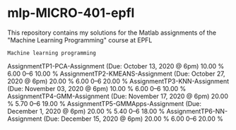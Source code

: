 # mlp-MICRO-401-epfl
This repository contains my solutions for the Matlab assignments of the "Machine Learning Programming" course at EPFL


	Machine learning programming
AssignmentTP1-PCA-Assignment (Due: October 13, 2020 @ 6pm)	10.00 %	6.00	0–6	 	10.00 %
AssignmentTP2-KMEANS-Assignment (Due: October 27, 2020 @ 6pm)	20.00 %	6.00	0–6	 	20.00 %
AssignmentTP3-KNN-Assignment (Due: November 03, 2020 @ 6pm)	10.00 %	6.00	0–6	 	10.00 %
AssignmentTP4-GMM-Assignment (Due: November 17, 2020 @ 6pm)	20.00 %	5.70	0–6	 	19.00 %
AssignmentTP5-GMMApps-Assignment (Due: December 1, 2020 @ 6pm)	20.00 %	5.40	0–6	 	18.00 %
AssignmentTP6-NN-Assignment (Due: December 15, 2020 @ 6pm)	20.00 %	6.00	0–6	 	20.00 %
